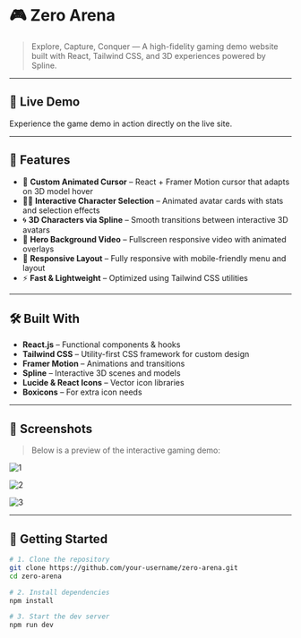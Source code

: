 # 🎮 Zero Arena

> Explore, Capture, Conquer — A high-fidelity gaming demo website built with React, Tailwind CSS, and 3D experiences powered by Spline.

---

## 🚀 Live Demo

Experience the game demo in action directly on the live site.

---

## 🧩 Features

- 🎨 **Custom Animated Cursor** – React + Framer Motion cursor that adapts on 3D model hover
- 🧍‍♂️ **Interactive Character Selection** – Animated avatar cards with stats and selection effects
- 🌀 **3D Characters via Spline** – Smooth transitions between interactive 3D avatars
- 🎥 **Hero Background Video** – Fullscreen responsive video with animated overlays
- 📱 **Responsive Layout** – Fully responsive with mobile-friendly menu and layout
- ⚡ **Fast & Lightweight** – Optimized using Tailwind CSS utilities

---

## 🛠️ Built With

- **React.js** – Functional components & hooks
- **Tailwind CSS** – Utility-first CSS framework for custom design
- **Framer Motion** – Animations and transitions
- **Spline** – Interactive 3D scenes and models
- **Lucide & React Icons** – Vector icon libraries
- **Boxicons** – For extra icon needs

---

## 📸 Screenshots

> Below is a preview of the interactive gaming demo:

![1](https://github.com/user-attachments/assets/6699678b-29c2-4d16-9115-4e30e3ff5326)

![2](https://github.com/user-attachments/assets/94e57da7-9390-4a6f-a2b4-d3d96aa36b28)

![3](https://github.com/user-attachments/assets/87ee8019-8355-40ce-9b4d-ca4355f96795)



---

## 🧪 Getting Started

```bash
# 1. Clone the repository
git clone https://github.com/your-username/zero-arena.git
cd zero-arena

# 2. Install dependencies
npm install

# 3. Start the dev server
npm run dev
